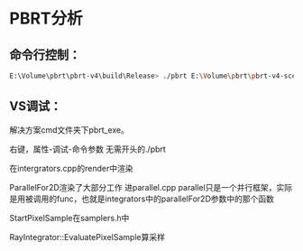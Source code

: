 # PBRT分析

## 命令行控制：
```bash
E:\Volume\pbrt\pbrt-v4\build\Release> ./pbrt E:\Volume\pbrt\pbrt-v4-scenes\bunny-cloud\bunny-cloud.pbrt --outfile E:\aaa.png --spp 1
```

## VS调试：
解决方案cmd文件夹下pbrt_exe。

右键，属性-调试-命令参数 无需开头的./pbrt

在intergrators.cpp的render中渲染

ParallelFor2D渲染了大部分工作
进parallel.cpp
parallel只是一个并行框架，实际是用被调用的func，也就是integrators中的parallelFor2D参数中的那个函数


StartPixelSample在samplers.h中

RayIntegrator::EvaluatePixelSample算采样